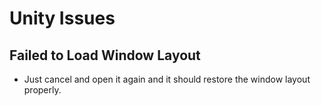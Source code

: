 # Unity Issues

## Failed to Load Window Layout

- Just cancel and open it again and it should restore the window layout properly.
